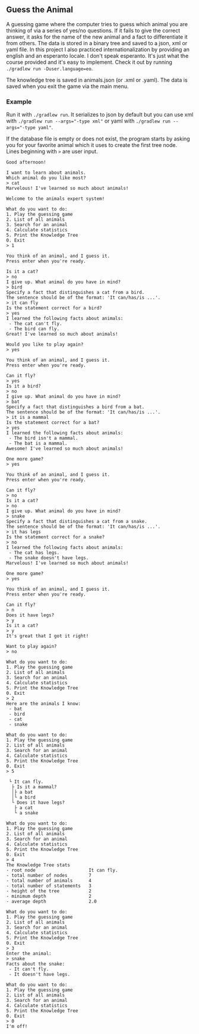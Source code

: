 ## Guess the Animal

A guessing game where the computer tries to guess which animal you are 
thinking of via a series of yes/no questions. If it fails to give the correct 
answer, it asks for the name of the new animal and a fact to differentiate 
it from others. The data is stored in a binary tree and saved to a json, xml 
or yaml file.
In this project I also practiced internationalization by providing an english
and an esperanto locale. I don't speak esperanto. It's just what the course 
provided and it's easy to implement. Check it out by running 
`./gradlew run -Duser.language=eo`.

The knowledge tree is saved in animals.json (or .xml or .yaml). The data 
is saved when you exit the game via the main menu.


### Example

Run it with `./gradlew run`. It serializes to json by default but you can use xml 
with `./gradlew run --args="-type xml"` or yaml with `./gradlew run --args="-type yaml"`.

If the database file is empty or does not exist, the program starts by asking you for 
your favorite animal which it uses to create the first tree node.  
Lines beginning with `>` are user input.
```
Good afternoon!

I want to learn about animals.
Which animal do you like most?
> cat
Marvelous! I've learned so much about animals!

Welcome to the animals expert system!

What do you want to do:
1. Play the guessing game
2. List of all animals
3. Search for an animal
4. Calculate statistics
5. Print the Knowledge Tree
0. Exit
> 1

You think of an animal, and I guess it.
Press enter when you're ready.

Is it a cat?
> no
I give up. What animal do you have in mind?
> bird
Specify a fact that distinguishes a cat from a bird.
The sentence should be of the format: 'It can/has/is ...'.
> it can fly
Is the statement correct for a bird?
> yes
I learned the following facts about animals:
 - The cat can't fly.
 - The bird can fly.
Great! I've learned so much about animals!

Would you like to play again?
> yes

You think of an animal, and I guess it.
Press enter when you're ready.

Can it fly?
> yes
Is it a bird?
> no
I give up. What animal do you have in mind?
> bat
Specify a fact that distinguishes a bird from a bat.
The sentence should be of the format: 'It can/has/is ...'.
> it is a mammal
Is the statement correct for a bat?
> yes
I learned the following facts about animals:
 - The bird isn't a mammal.
 - The bat is a mammal.
Awesome! I've learned so much about animals!

One more game?
> yes

You think of an animal, and I guess it.
Press enter when you're ready.

Can it fly?
> no
Is it a cat?
> no
I give up. What animal do you have in mind?
> snake
Specify a fact that distinguishes a cat from a snake.
The sentence should be of the format: 'It can/has/is ...'.
> it has legs
Is the statement correct for a snake?
> no
I learned the following facts about animals:
 - The cat has legs.
 - The snake doesn't have legs.
Marvelous! I've learned so much about animals!

One more game?
> yes

You think of an animal, and I guess it.
Press enter when you're ready.

Can it fly?
> n
Does it have legs?
> y
Is it a cat?
> y
It's great that I got it right!

Want to play again?
> no

What do you want to do:
1. Play the guessing game
2. List of all animals
3. Search for an animal
4. Calculate statistics
5. Print the Knowledge Tree
0. Exit
> 2
Here are the animals I know:
 - bat
 - bird
 - cat
 - snake

What do you want to do:
1. Play the guessing game
2. List of all animals
3. Search for an animal
4. Calculate statistics
5. Print the Knowledge Tree
0. Exit
> 5

 └ It can fly.
  ├ Is it a mammal?
  │├ a bat
  │└ a bird
  └ Does it have legs?
   ├ a cat
   └ a snake

What do you want to do:
1. Play the guessing game
2. List of all animals
3. Search for an animal
4. Calculate statistics
5. Print the Knowledge Tree
0. Exit
> 4
The Knowledge Tree stats
- root node                    It can fly.
- total number of nodes        7
- total number of animals      4
- total number of statements   3
- height of the tree           2
- minimum depth                2
- average depth                2.0

What do you want to do:
1. Play the guessing game
2. List of all animals
3. Search for an animal
4. Calculate statistics
5. Print the Knowledge Tree
0. Exit
> 3
Enter the animal:
> snake
Facts about the snake:
 - It can't fly.
 - It doesn't have legs.

What do you want to do:
1. Play the guessing game
2. List of all animals
3. Search for an animal
4. Calculate statistics
5. Print the Knowledge Tree
0. Exit
> 0
I'm off!
```